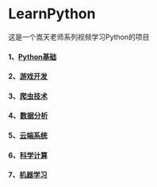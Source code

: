 # LearnPython
这是一个嵩天老师系列视频学习Python的项目

#### 1、[Python基础](./1Python基础/Python基础.md)

#### 2、[游戏开发](./2游戏开发/游戏开发.md)

#### 3、[爬虫技术](./3爬虫技术/爬虫技术.md)

#### 4、[数据分析](./4数据分析/数据分析.md)

#### 5、[云端系统](./5云端系统/云端系统.md)

#### 6、[科学计算](./6科学计算/科学计算.md)

#### 7、[机器学习](./7机器学习/机器学习.md)

